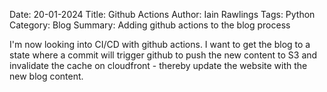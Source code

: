 Date: 20-01-2024
Title: Github Actions
Author: Iain Rawlings
Tags: Python
Category: Blog
Summary: Adding github actions to the blog process

I'm now looking into CI/CD with github actions. I want to get the blog to a state where a commit will trigger github to push the new content to S3 and invalidate the cache on cloudfront - thereby update the website with the new blog content.